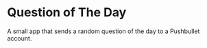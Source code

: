 # Question of The Day

A small app that sends a random question of the day to a Pushbullet account.
